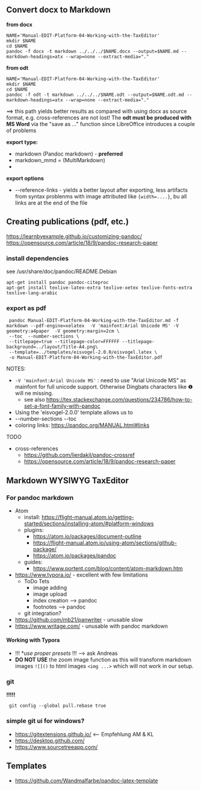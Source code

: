 ## Convert docx to Markdown


**from docx**

    NAME='Manual-EDIT-Platform-04-Working-with-the-TaxEditor'
    mkdir $NAME
    cd $NAME
    pandoc -f docx -t markdown ../../../$NAME.docx --output=$NAME.md --markdown-headings=atx --wrap=none --extract-media="."

**from odt**

    NAME='Manual-EDIT-Platform-04-Working-with-the-TaxEditor'
    mkdir $NAME
    cd $NAME
    pandoc -f odt -t markdown ../../../$NAME.odt --output=$NAME.odt.md --markdown-headings=atx --wrap=none --extract-media="."
    
==> this path yields better results as compared with using docx as source format, e.g. cross-references are not lost! The **odt must be produced with MS Word**  via the "save as ..." function since LibreOffice introduces a couple of problems 
    
    
**export type:**

* markdown (Pandoc markdown) - **preferred**
* markdown_mmd = (MultiMarkdown) 
* 

**export options**

* --reference-links - yields a better layout after exporting, less artifacts from syntax problenms with image attributed like `{width=....}`, bu all links are at the end of the file

## Creating publications (pdf, etc.)

https://learnbyexample.github.io/customizing-pandoc/
https://opensource.com/article/18/9/pandoc-research-paper

### install dependencies

see /usr/share/doc/pandoc/README.Debian

    apt-get install pandoc pandoc-citeproc 
    apt-get install texlive-latex-extra texlive-xetex texlive-fonts-extra texlive-lang-arabic

### export as pdf


     pandoc Manual-EDIT-Platform-04-Working-with-the-TaxEditor.md -f markdown --pdf-engine=xelatex  -V 'mainfont:Arial Unicode MS' -V geometry:a4paper  -V geometry:margin=2cm \
     --toc  --number-sections \
     --titlepage=true --titlepage-color=FFFFFF --titlepage-background=../layout/Title-A4.png\
     --template=../templates/eisvogel-2.0.0/eisvogel.latex \
     -o Manual-EDIT-Platform-04-Working-with-the-TaxEditor.pdf

NOTES: 

* `-V 'mainfont:Arial Unicode MS'` : need to use "Arial Unicode MS" as mainfont for full unicode support. Otherwise Dingbats characters like ❶ will ne missing.
  * see also https://tex.stackexchange.com/questions/234786/how-to-set-a-font-family-with-pandoc
* Using the 'eisvogel-2.0.0' template allows us to 
* --number-sections --toc
* coloring links: https://pandoc.org/MANUAL.html#links

TODO

* cross-references
    * https://github.com/lierdakil/pandoc-crossref
    * https://opensource.com/article/18/9/pandoc-research-paper


## Markdown WYSIWYG TaxEditor

### For pandoc markdown

* Atom
    * install: https://flight-manual.atom.io/getting-started/sections/installing-atom/#platform-windows
    * plugins:
        * https://atom.io/packages/document-outline
        * https://flight-manual.atom.io/using-atom/sections/github-package/
        * https://atom.io/packages/pandoc   
    * guides:
        * https://www.portent.com/blog/content/atom-markdown.htm
* https://www.typora.io/ - excellent with few limitations 
    * ToDo Tets
        * image adding 
        * image upload
        * index creation --> pandoc
        * footnotes --> pandoc
    * git integration?
* https://github.com/mb21/panwriter - unusable slow
* https://www.writage.com/ - unusable with pandoc markdown

#### Working with Typora

* !!! **use proper presets* !!! --> ask Andreas
* **DO NOT USE** the zoom image function as this will transform  markdown images `![]()` to html images `<img ...>` which will not work in our setup.

### git 

**!!!!!**

~~~
 git config --global pull.rebase true
~~~


### simple git ui for windows?

* https://gitextensions.github.io/ <-- Empfehlung AM & KL
* https://desktop.github.com/
* https://www.sourcetreeapp.com/


## Templates

* https://github.com/Wandmalfarbe/pandoc-latex-template



